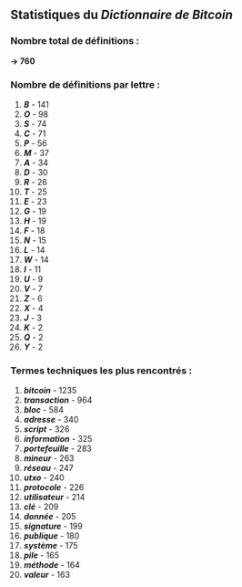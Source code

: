 ## Statistiques du *Dictionnaire de Bitcoin*

### Nombre total de définitions : 
**-> 760**

### Nombre de définitions par lettre :
1. ***B*** - 141
2. ***O*** - 98
3. ***S*** - 74
4. ***C*** - 71
5. ***P*** - 56
6. ***M*** - 37
7. ***A*** - 34
8. ***D*** - 30
9. ***R*** - 26
10. ***T*** - 25
11. ***E*** - 23
12. ***G*** - 19
13. ***H*** - 19
14. ***F*** - 18
15. ***N*** - 15
16. ***L*** - 14
17. ***W*** - 14
18. ***I*** - 11
19. ***U*** - 9
20. ***V*** - 7
21. ***Z*** - 6
22. ***X*** - 4
23. ***J*** - 3
24. ***K*** - 2
25. ***Q*** - 2
26. ***Y*** - 2

### Termes techniques les plus rencontrés :
1. ***bitcoin*** - 1235
2. ***transaction*** - 964
3. ***bloc*** - 584
4. ***adresse*** - 340
5. ***script*** - 326
6. ***information*** - 325
7. ***portefeuille*** - 283
8. ***mineur*** - 263
9. ***réseau*** - 247
10. ***utxo*** - 240
11. ***protocole*** - 226
12. ***utilisateur*** - 214
13. ***clé*** - 209
14. ***donnée*** - 205
15. ***signature*** - 199
16. ***publique*** - 180
17. ***système*** - 175
18. ***pile*** - 165
19. ***méthode*** - 164
20. ***valeur*** - 163
